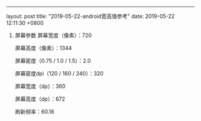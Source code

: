 ---
layout: post
title:  "2019-05-22-android宽高值参考"
date:   2019-05-22 12:11:30 +0800

1. 屏幕参数
   屏幕宽度（像素）：720

   屏幕高度（像素）：1344
   
   屏幕密度（0.75 / 1.0 / 1.5）：2.0
   
   屏幕密度dpi（120 / 160 / 240）：320
   
   屏幕宽度（dp）：360
   
   屏幕高度（dp）：672
   
   刷新频率：60.16


